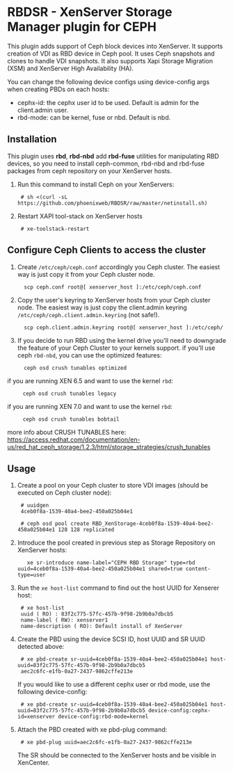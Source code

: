 # RBDSR - XenServer Storage Manager plugin for CEPH
This plugin adds support of Ceph block devices into XenServer.
It supports creation of VDI as RBD device in Ceph pool. 
It uses Ceph snapshots and clones to handle VDI snapshots. It also supports Xapi Storage Migration (XSM) and XenServer High Availability (HA).

You can change the following device configs using device-config args when creating PBDs on each hosts:
- cephx-id: the cephx user id to be used. Default is admin for the client.admin user.
- rbd-mode: can be kernel, fuse or nbd. Default is nbd.

## Installation 

This plugin uses **rbd**, **rbd-nbd** add **rbd-fuse** utilities for manipulating RBD devices, so you need to install ceph-common, rbd-nbd and rbd-fuse packages from ceph repository on your XenServer hosts.

1. Run this command to install Ceph on your XenServers:

		# sh <(curl -sL https://github.com/phoenixweb/RBDSR/raw/master/netinstall.sh)

2. Restart XAPI tool-stack on XenServer hosts

		# xe-toolstack-restart 

## Configure Ceph Clients to access the cluster

1. Create ```/etc/ceph/ceph.conf``` accordingly you Ceph cluster.
The easiest way is just copy it from your Ceph cluster node.

		 scp ceph.conf root@[ xenserver_host ]:/etc/ceph/ceph.conf

2. Copy the user's keyring to XenServer hosts from your Ceph cluster node.
The easiest way is just copy the client.admin keyring ```/etc/ceph/ceph.client.admin.keyring``` (not safe!).

		 scp ceph.client.admin.keyring root@[ xenserver_host ]:/etc/ceph/

3. If you decide to run RBD using the kernel drive you'll need to downgrade the feature of your Ceph Cluster to your kernels support.
if you'll use ceph ```rbd-nbd```, you can use the optimized features:

		 ceph osd crush tunables optimized
if you are running XEN 6.5 and want to use the kernel ```rbd```:

		 ceph osd crush tunables legacy
if you are running XEN 7.0 and want to use the kernel ```rbd```:

		 ceph osd crush tunables bobtail

more info about CRUSH TUNABLES here:
https://access.redhat.com/documentation/en-us/red_hat_ceph_storage/1.2.3/html/storage_strategies/crush_tunables


## Usage

1. Create a pool on your Ceph cluster to store VDI images (should be executed on Ceph cluster node):

		# uuidgen
		4ceb0f8a-1539-40a4-bee2-450a025b04e1

		# ceph osd pool create RBD_XenStorage-4ceb0f8a-1539-40a4-bee2-450a025b04e1 128 128 replicated

2. Introduce the pool created in previous step as Storage Repository on XenServer hosts:

		  xe sr-introduce name-label="CEPH RBD Storage" type=rbd uuid=4ceb0f8a-1539-40a4-bee2-450a025b04e1 shared=true content-type=user
		
3. Run the ```xe host-list``` command to find out the host UUID for Xenserer host:

		# xe host-list
		uuid ( RO) : 83f2c775-57fc-457b-9f98-2b9b0a7dbcb5
		name-label ( RW): xenserver1
		name-description ( RO): Default install of XenServer

4. Create the PBD using the device SCSI ID, host UUID and SR UUID detected above:

		# xe pbd-create sr-uuid=4ceb0f8a-1539-40a4-bee2-450a025b04e1 host-uuid=83f2c775-57fc-457b-9f98-2b9b0a7dbcb5
		aec2c6fc-e1fb-0a27-2437-9862cffe213e

	If you would like to use a different cephx user or rbd mode, use the following device-config:
		
		# xe pbd-create sr-uuid=4ceb0f8a-1539-40a4-bee2-450a025b04e1 host-uuid=83f2c775-57fc-457b-9f98-2b9b0a7dbcb5 device-config:cephx-id=xenserver device-config:rbd-mode=kernel
		

5. Attach the PBD created with xe pbd-plug command:

		# xe pbd-plug uuid=aec2c6fc-e1fb-0a27-2437-9862cffe213e
		
	The SR should be connected to the XenServer hosts and be visible in XenCenter.
